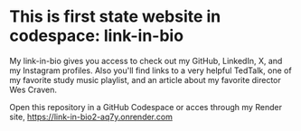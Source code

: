 # This is first state website in codespace: link-in-bio

My link-in-bio gives you access to check out my GitHub, LinkedIn, X, and my Instagram profiles.
Also you'll find links to a very helpful TedTalk, one of my favorite study music playlist,
and an article about my favorite director Wes Craven.

Open this repository in a GitHub Codespace or acces through my Render site,
https://link-in-bio2-aq7y.onrender.com
